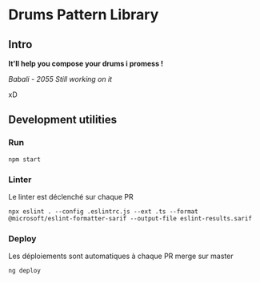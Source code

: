 # Drums Pattern Library

## Intro

**It'll help you compose your drums i promess !**

*Babali - 2055 Still working on it*

xD

## Development utilities

### Run
```
npm start
```

### Linter
Le linter est déclenché sur chaque PR
```
npx eslint . --config .eslintrc.js --ext .ts --format @microsoft/eslint-formatter-sarif --output-file eslint-results.sarif
```

### Deploy
Les déploiements sont automatiques à chaque PR merge sur master
```
ng deploy
```

